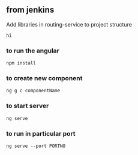## from jenkins

Add  libraries in routing-service to project structure
```
hi 
```

### to run the angular
```
npm install
```
### to create new component
```
ng g c componentName
```
### to start server
```
ng serve
```
### to run in particular port
```
ng serve --port PORTNO
```
